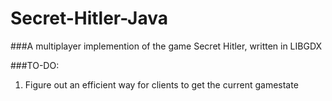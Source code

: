 # Secret-Hitler-Java
###A multiplayer implemention of the game Secret Hitler, written in LIBGDX

###TO-DO:
1. Figure out an efficient way for clients to get the current gamestate
